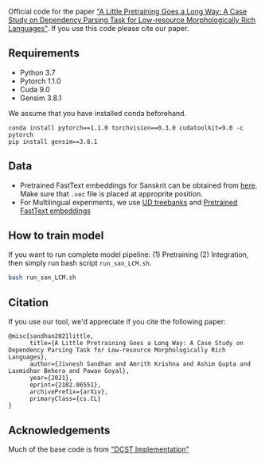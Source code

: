 Official code for the paper ["A Little Pretraining Goes a Long Way: A Case Study on Dependency Parsing Task for Low-resource Morphologically Rich Languages"]().
If you use this code please cite our paper.

## Requirements

* Python 3.7 
* Pytorch 1.1.0 
* Cuda 9.0 
* Gensim 3.8.1

We assume that you have installed conda beforehand. 

```
conda install pytorch==1.1.0 torchvision==0.3.0 cudatoolkit=9.0 -c pytorch
pip install gensim==3.8.1
```
## Data
* Pretrained FastText embeddings for Sanskrit can be obtained from [here](https://drive.google.com/drive/folders/1JJMBjUZdqUY7WLYefBbA2zKaMHH3Mm18?usp=sharing). Make sure that `.vec` file is placed at approprite position.
* For Multilingual experiments, we use [UD treebanks](https://universaldependencies.org/) and [Pretrained FastText embeddings](https://fasttext.cc/docs/en/crawl-vectors.html)


## How to train model
If you want to run complete model pipeline: (1) Pretraining (2) Integration, then simply run bash script `run_san_LCM.sh`.

```bash
bash run_san_LCM.sh

```


## Citation

If you use our tool, we'd appreciate if you cite the following paper:

```
@misc{sandhan2021little,
      title={A Little Pretraining Goes a Long Way: A Case Study on Dependency Parsing Task for Low-resource Morphologically Rich Languages}, 
      author={Jivnesh Sandhan and Amrith Krishna and Ashim Gupta and Laxmidhar Behera and Pawan Goyal},
      year={2021},
      eprint={2102.06551},
      archivePrefix={arXiv},
      primaryClass={cs.CL}
}
```

## Acknowledgements
Much of the base code is from ["DCST Implementation"](https://github.com/rotmanguy/DCST)
